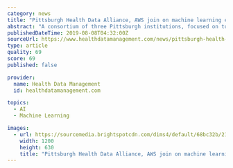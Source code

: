 ```yaml
---
category: news
title: "Pittsburgh Health Data Alliance, AWS join on machine learning effort"
abstract: "A consortium of three Pittsburgh institutions, focused on turning big data into better health, is joining forces with Amazon Web Services as part of a machine learning research sponsorship. The Pittsburgh Health Data Alliance, which includes Carnegie ..."
publishedDateTime: 2019-08-08T04:32:00Z
sourceUrl: https://www.healthdatamanagement.com/news/pittsburgh-health-data-alliance-aws-join-on-machine-learning-effort
type: article
quality: 69
score: 69
published: false

provider:
  name: Health Data Management
  id: healthdatamanagement.com

topics:
  - AI
  - Machine Learning

images:
  - url: https://sourcemedia.brightspotcdn.com/dims4/default/68bc32b/2147483647/strip/true/crop/2699x1417+0+191/resize/1200x630!/quality/90/?url=https%3A%2F%2Fsourcemedia.brightspotcdn.com%2F94%2Fc1%2F12f48612499ab5eba6b77da6caa9%2Fupmc-exterior-crop.jpg
    width: 1200
    height: 630
    title: "Pittsburgh Health Data Alliance, AWS join on machine learning effort"
---
```


